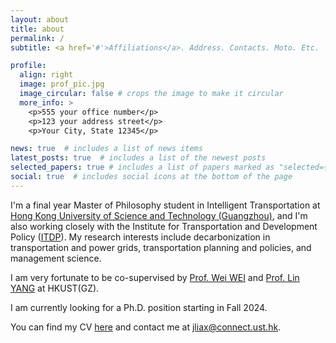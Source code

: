 ```yaml
---
layout: about
title: about
permalink: /
subtitle: <a href='#'>Affiliations</a>. Address. Contacts. Moto. Etc.

profile:
  align: right
  image: prof_pic.jpg
  image_circular: false # crops the image to make it circular
  more_info: >
    <p>555 your office number</p>
    <p>123 your address street</p>
    <p>Your City, State 12345</p>

news: true  # includes a list of news items
latest_posts: true  # includes a list of the newest posts
selected_papers: true # includes a list of papers marked as "selected={true}"
social: true  # includes social icons at the bottom of the page
---
```


I'm a final year Master of Philosophy student in Intelligent Transportation at [Hong Kong University of Science and Technology (Guangzhou)](https://www.hkust-gz.edu.cn/), and I'm also working closely with the Institute for Transportation and Development Policy ([ITDP](https://www.itdp.org/)). My research interests include decarbonization in transportation and power grids, transportation planning and policies, and management science.

I am very fortunate to be co-supervised by [Prof. Wei WEI](https://facultyprofiles.hkust-gz.edu.cn/faculty-personal-page/WEI-Wei/wwei) and [Prof. Lin YANG](https://linyang-econ.com/) at HKUST(GZ).

I am currently looking for a Ph.D. position starting in Fall 2024.

You can find my CV [here](/assets/pdf/Jiewei_Li_CV.pdf) and contact me at [jliax@connect.ust.hk](mailto:jliax@connect.ust.hk).
